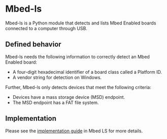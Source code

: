 # Mbed-ls

Mbed-ls is a Python module that detects and lists Mbed Enabled boards connected to a computer through USB.

## Defined behavior

Mbed-ls needs the following information to correctly detect an Mbed Enabled board:

 - A four-digit hexadecimal identifier of a board class called a Platform ID.
 - A vendor string for detection on Windows.

Further, Mbed-ls only detects devices that meet the following criteria:

 - Devices have a mass storage device (MSD) endpoint.
 - The MSD endpoint has a FAT file system.

## Implementation

Please see the [implementation guide](https://github.com/ARMmbed/mbed-os-tools/tree/master/packages/mbed-ls#adding-platform-support) in Mbed LS for more details.
